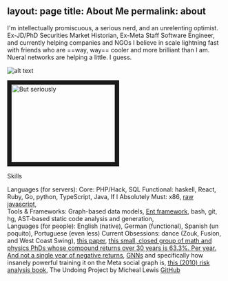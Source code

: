 layout: page
title: About Me
permalink: about
---
I'm intellectually promiscuous, a serious nerd, and an unrelenting optimist.  Ex-JD/PhD Securities Market Historian, Ex-Meta Staff Software Engineer, and currently helping companies and NGOs I believe in scale lightning fast with friends who are ==way, way== cooler and more brilliant than I am.  Nueral networks are helping a little.  I guess. 

![alt text]('../assets/AIOverlords-1.png')

<a href="https://www.youtube.com/watch?v=NtesIPuYpGo" target="_blank"><img src="http://img.youtube.com/vi/YOUTUBE_VIDEO_ID_HERE/0.jpg" 
alt="But seriously" width="240" height="180" border="10" /></a>

Skills

Languages (for servers): Core: PHP/Hack, SQL Functional: haskell, React, Ruby, Go, python, TypeScript, Java, If I Absolutely Must: x86, [raw javascript](https://www.destroyallsoftware.com/talks/wat),   
Tools & Frameworks: Graph-based data models, [Ent framework](https://www.youtube.com/watch?v=nKp_LUFk8EU), bash, git, hg, AST-based static code analysis and generation,   
Languages (for people): English (native), German (functional), Spanish (un poquito), Portuguese (even less)
Current Obsessions: dance (Zouk, Fusion, and West Coast Swing), [this paper](https://www.nature.com/articles/s41593-023-01304-9), [this small, closed group of math and physics PhDs whose compound returns over 30 years is 63.3%.  Per year.  And not a single year of negative returns](https://www.cornell-capital.com/blog/2020/02/medallion-fund-the-ultimate-counterexample.html), [GNNs](https://distill.pub/2021/gnn-intro/) and specifically how insanely powerful training it on the Meta social graph is, [this (2010) risk analysis book](https://www.amazon.com/Next-100-Years-Forecast-Century/dp/0767923057), The Undoing Project by Micheal Lewis
[GitHub](https://github.com/aledlie)
